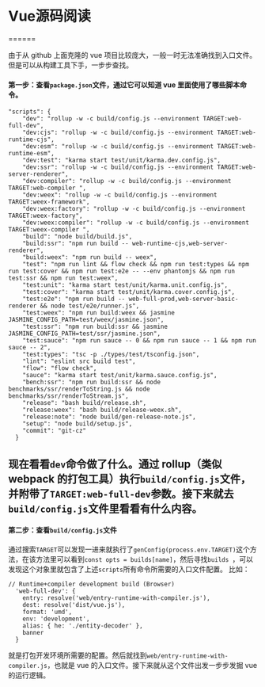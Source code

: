 # Vue源码阅读
======

由于从 github 上面克隆的 vue 项目比较庞大，一般一时无法准确找到入口文件。但是可以从构建工具下手，一步步查找。

#### 第一步：查看`package.json`文件，通过它可以知道 vue 里面使用了哪些脚本命令。
<pre><code>"scripts": {
    "dev": "rollup -w -c build/config.js --environment TARGET:web-full-dev",
    "dev:cjs": "rollup -w -c build/config.js --environment TARGET:web-runtime-cjs",
    "dev:esm": "rollup -w -c build/config.js --environment TARGET:web-runtime-esm",
    "dev:test": "karma start test/unit/karma.dev.config.js",
    "dev:ssr": "rollup -w -c build/config.js --environment TARGET:web-server-renderer",
    "dev:compiler": "rollup -w -c build/config.js --environment TARGET:web-compiler ",
    "dev:weex": "rollup -w -c build/config.js --environment TARGET:weex-framework",
    "dev:weex:factory": "rollup -w -c build/config.js --environment TARGET:weex-factory",
    "dev:weex:compiler": "rollup -w -c build/config.js --environment TARGET:weex-compiler ",
    "build": "node build/build.js",
    "build:ssr": "npm run build -- web-runtime-cjs,web-server-renderer",
    "build:weex": "npm run build -- weex",
    "test": "npm run lint && flow check && npm run test:types && npm run test:cover && npm run test:e2e -- --env phantomjs && npm run test:ssr && npm run test:weex",
    "test:unit": "karma start test/unit/karma.unit.config.js",
    "test:cover": "karma start test/unit/karma.cover.config.js",
    "test:e2e": "npm run build -- web-full-prod,web-server-basic-renderer && node test/e2e/runner.js",
    "test:weex": "npm run build:weex && jasmine JASMINE_CONFIG_PATH=test/weex/jasmine.json",
    "test:ssr": "npm run build:ssr && jasmine JASMINE_CONFIG_PATH=test/ssr/jasmine.json",
    "test:sauce": "npm run sauce -- 0 && npm run sauce -- 1 && npm run sauce -- 2",
    "test:types": "tsc -p ./types/test/tsconfig.json",
    "lint": "eslint src build test",
    "flow": "flow check",
    "sauce": "karma start test/unit/karma.sauce.config.js",
    "bench:ssr": "npm run build:ssr && node benchmarks/ssr/renderToString.js && node benchmarks/ssr/renderToStream.js",
    "release": "bash build/release.sh",
    "release:weex": "bash build/release-weex.sh",
    "release:note": "node build/gen-release-note.js",
    "setup": "node build/setup.js",
    "commit": "git-cz"
  }</code></pre>
  
  现在看看`dev`命令做了什么。通过 rollup（类似 webpack 的打包工具）执行`build/config.js`文件，并附带了`TARGET:web-full-dev`参数。接下来就去`build/config.js`文件里看看有什么内容。
  ------
####   第二步：查看`build/config.js`文件

 通过搜索`TARGET`可以发现一进来就执行了`genConfig(process.env.TARGET)`这个方法，在该方法里可以看到`const opts = builds[name]`，然后寻找`builds `，可以发现这个对象里就包含了上述`scripts`所有命令所需要的入口文件配置。
 比如：
 <pre><code>// Runtime+compiler development build (Browser)
  'web-full-dev': {
    entry: resolve('web/entry-runtime-with-compiler.js'),
    dest: resolve('dist/vue.js'),
    format: 'umd',
    env: 'development',
    alias: { he: './entity-decoder' },
    banner
  }</code></pre>
  就是打包开发环境所需要的配置。然后就找到`web/entry-runtime-with-compiler.js`，也就是 vue 的入口文件。接下来就从这个文件出发一步步发掘 vue 的运行逻辑。
  

